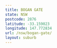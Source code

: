 ```yaml
---
title: BOGAN GATE
state: NSW
postcode: 2876
latitude: -33.159023
longitude: 147.772834
url: /nsw/bogan-gate/
layout: suburb
---
```

